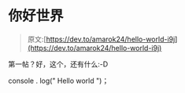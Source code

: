 # 你好世界

> 原文:[https://dev.to/amarok24/hello-world-i9j](https://dev.to/amarok24/hello-world-i9j)

第一帖？好，这个，还有什么:-D

console . log(" Hello world ")；
